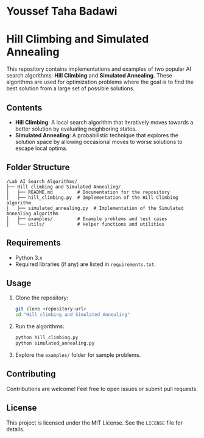 # Youssef Taha Badawi

# Hill Climbing and Simulated Annealing

This repository contains implementations and examples of two popular AI search algorithms: **Hill Climbing** and **Simulated Annealing**. These algorithms are used for optimization problems where the goal is to find the best solution from a large set of possible solutions.

## Contents

- **Hill Climbing**: A local search algorithm that iteratively moves towards a better solution by evaluating neighboring states.
- **Simulated Annealing**: A probabilistic technique that explores the solution space by allowing occasional moves to worse solutions to escape local optima.

## Folder Structure

```
/Lab AI Search Algorithms/
├── Hill climbing and Simulated Annealing/
│   ├── README.md         # Documentation for the repository
│   ├── hill_climbing.py  # Implementation of the Hill Climbing algorithm
│   ├── simulated_annealing.py  # Implementation of the Simulated Annealing algorithm
│   ├── examples/         # Example problems and test cases
│   └── utils/            # Helper functions and utilities
```

## Requirements

- Python 3.x
- Required libraries (if any) are listed in `requirements.txt`.

## Usage

1. Clone the repository:
    ```bash
    git clone <repository-url>
    cd "Hill climbing and Simulated Annealing"
    ```

2. Run the algorithms:
    ```bash
    python hill_climbing.py
    python simulated_annealing.py
    ```

3. Explore the `examples/` folder for sample problems.

## Contributing

Contributions are welcome! Feel free to open issues or submit pull requests.

## License

This project is licensed under the MIT License. See the `LICENSE` file for details.
